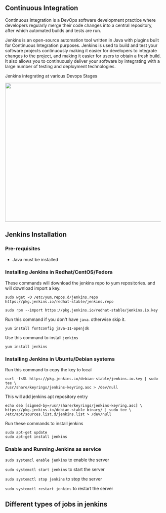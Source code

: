 ## Continuous Integration

Continuous integration is a DevOps software development practice where developers regularly merge their code changes into a central repository, after which automated builds and tests are run.

Jenkins is an open-source automation tool written in Java with plugins built for Continuous Integration purposes. Jenkins is used to build and test your software projects continuously making it easier for developers to integrate changes to the project, and making it easier for users to obtain a fresh build. It also allows you to continuously deliver your software by integrating with a large number of testing and deployment technologies.

Jenkins integrating at various Devops Stages 

<img src="https://github.com/shashavalidudekula/DevopsTraining/blob/main/Jenkins/Jenkins.jpg" width="600" height="450" >

## Jenkins Installation

### Pre-requisites 

  * Java must be installed 

### Installing Jenkins in Redhat/CentOS/Fedora

These commands will download the jenkins repo to yum repositories. and will download import a key.

    sudo wget -O /etc/yum.repos.d/jenkins.repo https://pkg.jenkins.io/redhat-stable/jenkins.repo
    
    sudo rpm --import https://pkg.jenkins.io/redhat-stable/jenkins.io.key

Run this command if you don't have `java`. otherwise skip it.

    yum install fontconfig java-11-openjdk
    
Use this command to install `jenkins` 

    yum install jenkins

### Installing Jenkins in Ubuntu/Debian systems

 Run this command to copy the key to local
 
    curl -fsSL https://pkg.jenkins.io/debian-stable/jenkins.io.key | sudo tee \
    /usr/share/keyrings/jenkins-keyring.asc > /dev/null
    
 This will add jenkins apt repository entry
 
    echo deb [signed-by=/usr/share/keyrings/jenkins-keyring.asc] \
    https://pkg.jenkins.io/debian-stable binary/ | sudo tee \
    /etc/apt/sources.list.d/jenkins.list > /dev/null
    
 Run these commands to install jenkins
 
    sudo apt-get update
    sudo apt-get install jenkins

### Enable and Running Jenkins as service

`sudo systemcl enable jenkins`  to enable the server
    
`sudo systemctl start jenkins`  to start the server
    
`sudo systemctl stop jenkins`  to stop the server
    
`sudo systemctl restart jenkins`  to restart the server

## Different types of jobs in jenkins


    
    
